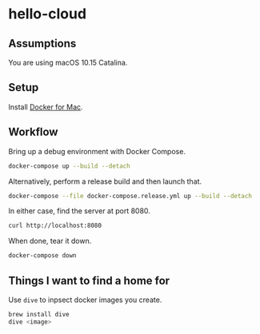 # hello-cloud

## Assumptions

You are using macOS 10.15 Catalina.

## Setup

Install [Docker for Mac](https://hub.docker.com/editions/community/docker-ce-desktop-mac/).

## Workflow

Bring up a debug environment with Docker Compose.

```bash
docker-compose up --build --detach
```

Alternatively, perform a release build and then launch that.

```bash
docker-compose --file docker-compose.release.yml up --build --detach
```

In either case, find the server at port 8080.

```bash
curl http://localhost:8080
```

When done, tear it down.

```bash
docker-compose down
```

## Things I want to find a home for

Use `dive` to inpsect docker images you create.

```bash
brew install dive
dive <image>
```
